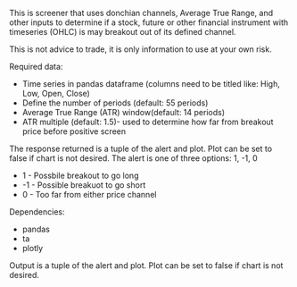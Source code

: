 This is screener that uses donchian channels, Average True Range, and other inputs to determine if a stock, future or other financial instrument with timeseries (OHLC) is may breakout out of its defined channel.

This is not advice to trade, it is only information to use at your own risk.

Required data:
- Time series in pandas dataframe (columns need to be titled like: High, Low, Open, Close)
- Define the number of periods (default: 55 periods)
- Average True Range (ATR) window(default: 14 periods)
- ATR multiple (default: 1.5)- used to determine how far from breakout price before positive screen

The response returned is a tuple of the alert and plot. Plot can be set to false if chart is not desired. The alert is one of three options: 1, -1, 0
*  1 - Possbile breakout to go long
* -1 - Possible breakuot to go short
*  0 - Too far from either price channel

Dependencies:
- pandas
- ta
- plotly

Output is a tuple of the alert and plot. Plot can be set to false if chart is not desired.
